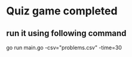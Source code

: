 # Quiz game completed
## run it using following command
go run main.go -csv="problems.csv" -time=30
